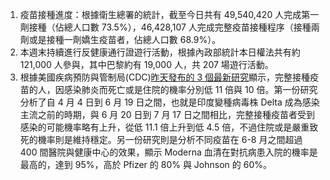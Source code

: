 1. 疫苗接種進度：根據衛生總署的統計，截至今日共有 49,540,420 人完成第一劑接種（佔總人口數 73.5%），46,428,107 人完成完整疫苗接種程序（接種兩劑或是接種一劑嬌生疫苗者，佔總人口數 68.9%）。
1. 本週末持續進行反健康通行證遊行活動，根據內政部統計本日權法共有約 121,000 人參與，其中巴黎約有 19,000 人，共 207 場遊行活動。
1. 根據美國疾病預防與管制局(CDC)[昨天發布的 3 個最新研究](http://bit.ly/MMWR91021)顯示，完整接種疫苗的人，因感染肺炎而死亡或是住院的機率分別低 11 倍與 10 倍。第一份研究分析了自 4 月 4 日到 6 月 19 日之間，也就是印度變種病毒株 Delta 成為感染主流之前的時期，與 6 月 20 日到 7 月 17 日之間相比，完整接種疫苗者受到感染的可能機率略有上升，從低 11.1 倍上升到低 4.5 倍，不過住院或是嚴重致死的機率則是維持穩定。另一份研究則是分析不同疫苗在 6-8 月之間超過 400 間醫院與健康中心的效果，顯示 Moderna 血清在對抗病患入院的機率是最高的，達到 95%，高於 Pfizer 的 80% 與 Johnson 的 60%。
